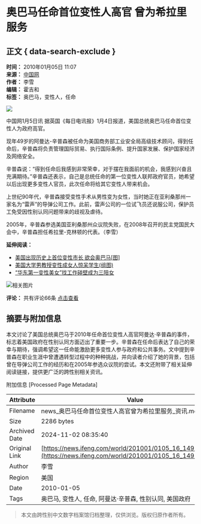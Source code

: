 # 奥巴马任命首位变性人高官 曾为希拉里服务

## 正文 { data-search-exclude }


**时间：** 2010年01月05日 11:07  
**来源：** [中国网](http://www.china.com.cn/news/txt/2010-01/05/content_19182416.htm)  
**作者：** 李雪  
**编辑：** 霍吉和  
**标签：** 奥巴马，变性人，任命  

![](http://img.ifeng.com/res/201001/0105_893686.jpg)

中国网1月5日讯 据英国《每日电讯报》1月4日报道，美国总统奥巴马任命首位变性人为政府高官。

现年49岁的阿曼达-辛普森被任命为美国商务部工业安全局高级技术顾问，得到任命后，辛普森将负责管理国际贸易、执行国际条例、提升国家发展、保护国家经济及网络安全。

辛普森说：“得到任命后我感到非常荣幸，对于摆在我面前的机会，我感到兴奋且充满期待。”辛普森还表示，自己是总统任命的第一位变性人联邦政府官员，她希望以后出现更多变性人官员，此次任命将给其它变性人带来机会。

上世纪90年代，辛普森接受变性手术从男性变为女性，当时她正在亚利桑那州一家名为“雷声”的导弹公司工作。此前，雷声公司的一位试飞员还说服公司，保护员工免受因性别认同问题带来的歧视及虐待。

2005年，辛普森参选美国亚利桑那州众议院失败，在2008年召开的民主党国民大会中，辛普森担任希拉里-克林顿的代表。（李雪）

**延伸阅读：**

- [美国出现历史上首位变性市长 欲会奥巴马\[图\]](http://news.ifeng.com/photo/news/200811/1109_1397_869359.shtml)
- [美国大学男教授变性成女人惊呆学生(组图)](http://news.ifeng.com/world/2/200809/0909_2591_773131.shtml)
- [“华东第一变性美女”找工作碰壁成为三陪女](http://news.ifeng.com/society/2/200907/0703_344_1232112.shtml)

![相关图片](http://img.ifeng.com/tres/news/d091229001.jpg)

**评论：** 共有评论66条 [点击查看](http://comment.ifeng.com/view.php?chId=16&docId=1499051&docName=%e5%a5%a5%e5%b7%b4%e9%a9%ac%e4%bb%bb%e5%91%bd%e9%a6%96%e4%bd%8d%e5%8f%98%e6%80%a7%e4%ba%ba%e9%ab%98%e5%ae%98+%e6%9b%be%e4%b8%ba%e5%b8%8c%e6%8b%89%e9%87%8c%e6%9c%8d%e5%8a%a1&docUrl=http%3a%2f%2fnews.ifeng.com%2fworld%2f201001%2f0105_16_1499051.shtml)

## 摘要与附加信息

<!-- tcd_abstract -->
本文讨论了美国总统奥巴马于2010年任命首位变性人高官阿曼达·辛普森的事件，标志着美国政府在性别认同方面迈出了重要一步。辛普森在任命后表达了自己的荣幸与期待，强调希望这一任命能激励更多变性人参与政府和公共事务。文中提到辛普森在职业生涯中曾遭遇转型过程中的种种挑战，并向读者介绍了她的背景，包括曾在导弹公司工作的经历和在2005年参选众议院的尝试。本文还附带了相关延伸阅读链接，提供更广泛的跨性别相关资讯。
<!-- tcd_abstract_end -->

附加信息 [Processed Page Metadata]

| Attribute       | Value                                  |
|-----------------|----------------------------------------|
| Filename        | news_奥巴马任命首位变性人高官曾为希拉里服务_资讯.md                             |
| Size            | 2286 bytes                           |
| Archived Date   | 2024-11-02 08:35:40                             |
| Original Link   | [https://news.ifeng.com/world/201001/0105_16_1499051.shtml](https://news.ifeng.com/world/201001/0105_16_1499051.shtml)                       |
| Author          | 李雪                               |
| Region          | 美国                               |
| Date            | 2010-01-05                                 |
| Tags            | 奥巴马, 变性人, 任命, 阿曼达·辛普森, 性别认同, 美国政府                                 |
>
> 本文由跨性别中文数字档案馆归档整理，仅供浏览。版权归原作者所有。
>